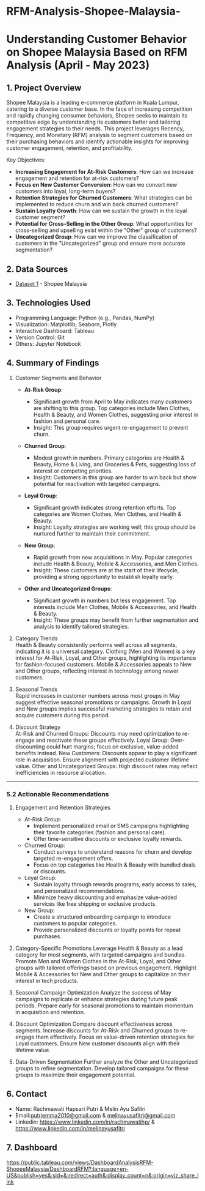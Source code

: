 <h1> RFM-Analysis-Shopee-Malaysia- </h1>
<h1> Understanding Customer Behavior on Shopee Malaysia Based on RFM Analysis (April - May 2023) </h1>

## 1. Project Overview
Shopee Malaysia is a leading e-commerce platform in Kuala Lumpur, catering to a diverse customer base. In the face of increasing competition and rapidly changing consumer behaviors, Shopee seeks to maintain its competitive edge by understanding its customers better and tailoring engagement strategies to their needs. This project leverages Recency, Frequency, and Monetary (RFM) analysis to segment customers based on their purchasing behaviors and identify actionable insights for improving customer engagement, retention, and profitability.

Key Objectives:
- **Increasing Engagement for At-Risk Customers**: How can we increase engagement and retention for at-risk customers?
- **Focus on New Customer Conversion**: How can we convert new customers into loyal, long-term buyers?
- **Retention Strategies for Churned Customers**: What strategies can be implemented to reduce churn and win back churned customers?
- **Sustain Loyalty Growth**: How can we sustain the growth in the loyal customer segment?
- **Potential for Cross-Selling in the Other Group**: What opportunities for cross-selling and upselling exist within the "Other" group of customers?
- **Uncategorized Group**: How can we improve the classification of customers in the "Uncategorized" group and ensure more accurate segmentation? 

## 2. Data Sources
- [Dataset 1](https://drive.google.com/drive/folders/1A_KBMRFTS5Mthpp46nulso679ML4ZwTF) - Shopee Malaysia

## 3. Technologies Used
- Programming Language: Python (e.g., Pandas, NumPy)
- Visualization: Matplotlib, Seaborn, Plotly
- Interactive Dashboard: Tableau
- Version Control: Git
- Others: Jupyter Notebook

## 4. Summary of Findings
1. Customer Segments and Behavior <br>
   - **At-Risk Group**: <br>
      - Significant growth from April to May indicates many customers are shifting to this group. Top categories include Men Clothes, Health & Beauty, and Women Clothes, suggesting prior interest in fashion and personal care.
      - Insight: This group requires urgent re-engagement to prevent churn.

   - **Churned Group**: <br>
      - Modest growth in numbers. Primary categories are Health & Beauty, Home & Living, and Groceries & Pets, suggesting loss of interest or competing priorities.
      - Insight: Customers in this group are harder to win back but show potential for reactivation with targeted campaigns.

   - **Loyal Group**:<br>
      - Significant growth indicates strong retention efforts. Top categories are Women Clothes, Men Clothes, and Health & Beauty.
      - Insight: Loyalty strategies are working well; this group should be nurtured further to maintain their commitment.

   - **New Group**: <br>
      - Rapid growth from new acquisitions in May. Popular categories include Health & Beauty, Mobile & Accessories, and Men Clothes.
      - Insight: These customers are at the start of their lifecycle, providing a strong opportunity to establish loyalty early.

   - **Other and Uncategorized Groups**: <br>
      - Significant growth in numbers but less engagement. Top interests include Men Clothes, Mobile & Accessories, and Health & Beauty.
      - Insight: These groups may benefit from further segmentation and analysis to identify tailored strategies.

2. Category Trends<br>
Health & Beauty consistently performs well across all segments, indicating it is a universal category.
Clothing (Men and Women) is a key interest for At-Risk, Loyal, and Other groups, highlighting its importance for fashion-focused customers.
Mobile & Accessories appeals to New and Other groups, reflecting interest in technology among newer customers.

3. Seasonal Trends<br>
Rapid increases in customer numbers across most groups in May suggest effective seasonal promotions or campaigns.
Growth in Loyal and New groups implies successful marketing strategies to retain and acquire customers during this period.

4. Discount Strategy <br>
At-Risk and Churned Groups: Discounts may need optimization to re-engage and reactivate these groups effectively.
Loyal Group: Over-discounting could hurt margins; focus on exclusive, value-added benefits instead.
New Customers: Discounts appear to play a significant role in acquisition. Ensure alignment with projected customer lifetime value.
Other and Uncategorized Groups: High discount rates may reflect inefficiencies in resource allocation.
---

### **5.2 Actionable Recommendations**
1. Engagement and Retention Strategies
   - At-Risk Group:
      - Implement personalized email or SMS campaigns highlighting their favorite categories (fashion and personal care).
      - Offer time-sensitive discounts or exclusive loyalty rewards.
   - Churned Group:
      - Conduct surveys to understand reasons for churn and develop targeted re-engagement offers.
      - Focus on top categories like Health & Beauty with bundled deals or discounts.
   - Loyal Group:
      - Sustain loyalty through rewards programs, early access to sales, and personalized recommendations.
      - Minimize heavy discounting and emphasize value-added services like free shipping or exclusive products.
   - New Group:
      - Create a structured onboarding campaign to introduce customers to popular categories.
      - Provide personalized discounts or loyalty points for repeat purchases.
        
2. Category-Specific Promotions
Leverage Health & Beauty as a lead category for most segments, with targeted campaigns and bundles.
Promote Men and Women Clothes in the At-Risk, Loyal, and Other groups with tailored offerings based on previous engagement.
Highlight Mobile & Accessories for New and Other groups to capitalize on their interest in tech products.

3. Seasonal Campaign Optimization
Analyze the success of May campaigns to replicate or enhance strategies during future peak periods.
Prepare early for seasonal promotions to maintain momentum in acquisition and retention.

4. Discount Optimization
Compare discount effectiveness across segments.
Increase discounts for At-Risk and Churned groups to re-engage them effectively.
Focus on value-driven retention strategies for Loyal customers.
Ensure New customer discounts align with their lifetime value.

5. Data-Driven Segmentation
Further analyze the Other and Uncategorized groups to refine segmentation.
Develop tailored campaigns for these groups to maximize their engagement potential.

## 6. Contact
- Name: Rachmawati Hapsari Putri & Melin Ayu Safitri
- Email:putriemma2010@gmail.com & melinayusafitri@gmail.com
- Linkedin: https://www.linkedin.com/in/rachmawatihp/ & https://www.linkedin.com/in/melinayusafitri

## 7. Dashboard
https://public.tableau.com/views/DashboardAnalysisRFM-ShopeeMalaysia/DashboardRFM?:language=en-US&publish=yes&:sid=&:redirect=auth&:display_count=n&:origin=viz_share_link
